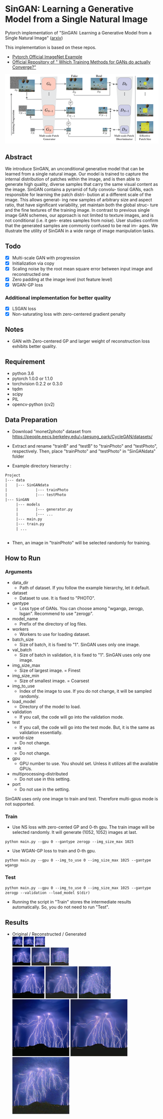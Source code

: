 # SinGAN: Learning a Generative Model from a Single Natural Image
Pytorch implementation of "SinGAN: Learning a Generative Model from a Single Natural Image" 
([arxiv](https://arxiv.org/abs/1905.01164))

This implementation is based on these repos.
* [Pytorch Official ImageNet Example](https://github.com/pytorch/examples/tree/master/imagenet)
* [Official Repository of " Which Training Methods for GANs do actually Converge?"](https://github.com/LMescheder/GAN_stability)

![structure](./src/structure.png)

## Abstract
We introduce SinGAN, an unconditional generative
model that can be learned from a single natural image.
Our model is trained to capture the internal distribution of
patches within the image, and is then able to generate high
quality, diverse samples that carry the same visual content
as the image. SinGAN contains a pyramid of fully convolu-
tional GANs, each responsible for learning the patch distri-
bution at a different scale of the image. This allows generat-
ing new samples of arbitrary size and aspect ratio, that have
significant variability, yet maintain both the global struc-
ture and the fine textures of the training image. In contrast
to previous single image GAN schemes, our approach is not
limited to texture images, and is not conditional (i.e. it gen-
erates samples from noise). User studies confirm that the
generated samples are commonly confused to be real im-
ages. We illustrate the utility of SinGAN in a wide range of
image manipulation tasks.

## Todo
- [X] Multi-scale GAN with progression
- [X] Initialization via copy
- [X] Scaling noise by the root mean square error between input image and reconstructed one
- [X] Zero padding at the image level (not feature level)
- [X] WGAN-GP loss

### Additional implementation for better quality
- [X] LSGAN loss
- [X] Non-saturating loss with zero-centered gradient penalty

## Notes
  * GAN with Zero-centered GP and larger weight of reconstruction loss exhibits better quality.

## Requirement
  * python 3.6
  * pytorch 1.0.0 or 1.1.0
  * torchvision 0.2.2 or 0.3.0
  * tqdm
  * scipy
  * PIL
  * opencv-python (cv2)
  
## Data Preparation
  * Download "monet2photo" dataset from https://people.eecs.berkeley.edu/~taesung_park/CycleGAN/datasets/
  * Extract and rename "trainB" and "testB" to "trainPhoto" and "testPhoto", respectively. Then, place "trainPhoto" and "testPhoto" in "SinGANdata" folder

  * Example directory hierarchy :
  ```
  Project
  |--- data
  |    |--- SinGANdata
  |             |--- trainPhoto
  |             |--- testPhoto
  |--- SinGAN
       |--- models
       |        |--- generator.py
       |        |--- ...
       |--- main.py 
       |--- train.py
       | ...
       
  ```
   * Then, an image in "trainPhoto" will be selected randomly for training.
   
## How to Run
### Arguments
   * data_dir
       * Path of dataset. If you follow the example hierarchy, let it default.
   * dataset
       * Dataset to use. It is fixed to "PHOTO".
   * gantype
       * Loss type of GANs. You can choose among "wgangp, zerogp, lsgan". Recommend to use "zerogp".
   * model_name
       * Prefix of the directory of log files.
   * workers
       * Workers to use for loading dataset.
   * batch_size
       * Size of batch, it is fixed to "1". SinGAN uses only one image.
   * val_batch
       * Size of batch in validation, it is fixed to "1". SinGAN uses only one image.
   * img_size_max
       * Size of largest image. = Finest
   * img_size_min
       * Size of smallest image. = Coarsest
   * img_to_use
       * Index of the image to use. If you do not change, it will be sampled randomly.
   * load_model
       * Directory of the model to load.
   * validation
       * If you call, the code will go into the validation mode.
   * test
       * If you call, the code will go into the test mode. But, it is the same as validation essentially.
   * world-size
       * Do not change.
   * rank
       * Do not change.
   * gpu
       * GPU number to use. You should set. Unless it utilizes all the available GPUs.
   * multiprocessing-distributed
       * Do not use in this setting.
   * port
       * Do not use in the setting.

SinGAN uses only one image to train and test. Therefore multi-gpus mode is not supported.
   
### Train
   * Use NS loss with zero-cented GP and 0-th gpu. The train image will be selected randomly. It will generate (1052, 1052) images at last.
```
python main.py --gpu 0 --gantype zerogp --img_size_max 1025
```
   * Use WGAN-GP loss to train and 0-th gpu.
```
python main.py --gpu 0 --img_to_use 0 --img_size_max 1025 --gantype wgangp
```
### Test
```
python main.py --gpu 0 --img_to_use 0 --img_size_max 1025 --gantype zerogp --validation --load_model $(dir)
```

   * Running the script in "Train" stores the intermediate results automatically. So, you do not need to run "Test".
   
## Results
   * Original / Reconstructed / Generated  
   ![org](./src/result/org/ORGTRAIN_1.png) ![rec](./src/result/recon/REC_1.png) ![gen](./src/result/gen/GEN_1_0.png)  
   ![org](./src/result/org/ORGTRAIN_3.png) ![rec](./src/result/recon/REC_3.png) ![gen](./src/result/gen/GEN_3_0.png)  
   ![org](./src/result/org/ORGTRAIN_5.png) ![rec](./src/result/recon/REC_5.png) ![gen](./src/result/gen/GEN_5_0.png)  
   ![org](./src/result/org/ORGTRAIN_7.png) ![rec](./src/result/recon/REC_7.png) ![gen](./src/result/gen/GEN_7_0.png)  
  
